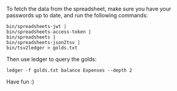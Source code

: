 To fetch the data from the spreadsheet, make sure you have your passwords up to
date, and run the following commands:

```
bin/spreadsheets-jwt |
bin/spreadsheets-access-token |
bin/spreadsheets |
bin/spreadsheets-json2tsv |
bin/tsv2ledger > golds.txt
```

Then use ledger to query the golds:

```
ledger -f golds.txt balance Expenses --depth 2
```

Have fun :)
